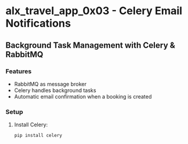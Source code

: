 # alx_travel_app_0x03 - Celery Email Notifications

## Background Task Management with Celery & RabbitMQ

### Features
- RabbitMQ as message broker
- Celery handles background tasks
- Automatic email confirmation when a booking is created

### Setup
1. Install Celery:
   ```bash
   pip install celery
